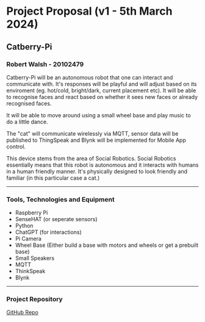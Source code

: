 # Project Proposal (v1 - 5th March 2024)
## Catberry-Pi

### Robert Walsh - 20102479

Catberry-Pi will be an autonomous robot that one can interact and communicate with. It's responses will be playful and will adjust based on its enviroment (eg. hot/cold, bright/dark, current placement etc). It will be able to recognise faces and react based on whether it sees new faces or already recognised faces.

It will be able to move around using a small wheel base and play music to do a little dance.

The "cat" will communicate wirelessly via MQTT, sensor data will be published to ThingSpeak and Blynk will be implemented for Mobile App control.

This device stems from the area of Social Robotics. Social Robotics essentially means that this robot is autonomous and it interacts with humans in a human friendly manner. It's physically designed to look friendly and familiar (in this particular case a cat.)

---

### Tools, Technologies and Equipment

- Raspberry Pi
- SenseHAT (or seperate sensors)
- Python
- ChatGPT (for interactions)
- Pi Camera
- Wheel Base (Either build a base with motors and wheels or get a prebuilt base)
- Small Speakers 
- MQTT
- ThinkSpeak
- Blynk

---

### Project Repository
[GitHub Repo](https://github.com/robert-walshh/Catberry-Pi)




